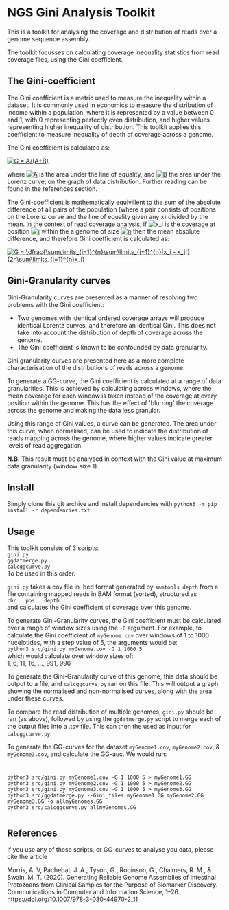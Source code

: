 # NGS Gini Analysis Toolkit

This is a toolkit for analysing the coverage and distribution of reads over a genome sequence assembly.

The toolkit focusses on calculating coverage inequality statistics from read coverage files, using the Gini coefficient.

## The Gini-coefficient

The Gini coefficient is a metric used to measure the inequality within a dataset.
It is commonly used in economics to measure the distribution of income within a population, where it is represented by a value 
between 0 and 1, with 0 representing perfectly even distribution, and higher values representing higher inequality of distribution. 
This toolkit applies this coefficient to measure inequality of depth of coverage across a genome.

The Gini coefficient is calculated as:

<a href="https://www.codecogs.com/eqnedit.php?latex=G&space;=&space;A/(A&plus;B)" target="_blank"><img src="https://latex.codecogs.com/gif.latex?G&space;=&space;A/(A&plus;B)" title="G = A/(A+B)" /></a>

where 
<a href="https://www.codecogs.com/eqnedit.php?latex=A" target="_blank"><img src="https://latex.codecogs.com/gif.latex?A" title="A" /></a>
is the area under the line of equality, and 
<a href="https://www.codecogs.com/eqnedit.php?latex=B" target="_blank"><img src="https://latex.codecogs.com/gif.latex?B" title="B" /></a>
the area under the Lorenz curve, on the graph of data distribution. Further reading can be found in the references section.

The Gini-coefficient is mathematically equivillent to the sum of the absolute difference of all pairs of the population
(where a pair consists of positions on the Lorenz curve and the line of equality given any x) divided by the mean.
In the context of read coverage analysis, if 
<a href="https://www.codecogs.com/eqnedit.php?latex=x_i" target="_blank"><img src="https://latex.codecogs.com/gif.latex?x_i" title="x_i" /></a>
is the coverage at position 
<a href="https://www.codecogs.com/eqnedit.php?latex=i" target="_blank"><img src="https://latex.codecogs.com/gif.latex?i" title="i" /></a>
within the a genome of size 
<a href="https://www.codecogs.com/eqnedit.php?latex=n" target="_blank"><img src="https://latex.codecogs.com/gif.latex?n" title="n" /></a>
then the mean absolute difference, and therefore Gini coefficient is calculated as:

<a href="https://www.codecogs.com/eqnedit.php?latex=
G&space;=&space;\dfrac{\sum\limits_{i=1}^{n}\sum\limits_{j=1}^{n}|x_i&space;-&space;x_j|}{2n\sum\limits_{i=1}^{n}x_i}"
target="_blank"><img src="https://latex.codecogs.com/gif.latex?G&space;=&space;\dfrac{\sum\limits_{i=1}^{n}\sum\limits_{j=1}^{n}|x_i&space;-&space;x_j|}{2n\sum\limits_{i=1}^{n}x_i}" title="G = \dfrac{\sum\limits_{i=1}^{n}\sum\limits_{j=1}^{n}|x_i - x_j|}{2n\sum\limits_{i=1}^{n}x_i}" /></a>

## Gini-Granularity curves

Gini-Granularity curves are presented as a manner of resolving two problems with the Gini coefficient:

- Two genomes with identical ordered coverage arrays will produce identical Lorentz curves, and therefore an identical Gini. 
This does not take into account the distribution of depth of coverage across the genome.
- The Gini coefficient is known to be confounded by data granularity.

Gini granularity curves are presented here as a more complete characterisation of the distributions of reads across a genome.

To generate a GG-curve, the Gini coefficient is calculated at a range of data granularities. This is achieved by calculating
across windows, where the mean coverage for each window is taken instead of the coverage at every position within the genome.
This has the effect of 'blurring' the coverage across the genome and making the data less granular.

Using this range of Gini values, a curve can be generated. The area under this curve, when normalised, can be used
to indicate the distribution of reads mapping across the genome, where higher values indicate greater levels of read aggregation.

**N.B.** This result must be analysed in context with the Gini value at maximum data granularity (window size 1).

## Install

Simply clone this git archive and install dependencies with
`python3 -m pip install -r dependencies.txt`

## Usage

This toolkit consists of 3 scripts:\
`gini.py`\
`ggdatmerge.py`\
`calcggcurve.py`\
To be used in this order.

`gini.py` takes a cov file in .bed format generated by `samtools depth` from a file containing mapped reads in BAM format (sorted), structured as\
  `chr   pos   depth`\
and calculates the Gini coefficient of coverage over this genome.

To generate Gini-Granularity curves, the Gini coefficient must be calculated over a range of window sizes using the `-G` argument. For example, to calculate the Gini coefficient of `myGenome.cov` over windows of 1 to 1000 nucelotides, with a step value of 5, the arguments would be:\
`python3 src/gini.py myGenome.cov -G 1 1000 5`\
which would calculate over window sizes of:\
1, 6, 11, 16, ..., 991, 996

To generate the Gini-Granularity curve of this genome, this data should be output to a file, and `calcggcurve.py` ran on this file. This will output a graph showing the normalised and non-normalised curves, along with the area under these curves.

To compare the read distribution of multiple genomes, `gini.py` should be ran (as above), followed by using the `ggdatmerge.py` script to merge each of the output files into a .tsv file. This can then the used as input for `calcggcurve.py`.

To generate the GG-curves for the dataset `myGenome1.cov`, `myGenome2.cov`, & `myGenome3.cov`, and calculate the GG-auc. We would run:
#
    python3 src/gini.py myGenome1.cov -G 1 1000 5 > myGenome1.GG
    python3 src/gini.py myGenome2.cov -G 1 1000 5 > myGenome2.GG
    python3 src/gini.py myGenome3.cov -G 1 1000 5 > myGenome3.GG
    python3 src/ggdatmerge.py --Gini_files myGenome1.GG myGenome2.GG myGenome3.GG -o allmyGenomes.GG
    python3 src/calcggcurve.py allmyGenomes.GG
#

## References

If you use any of these scripts, or GG-curves to analyse you data, please cite the article

Morris, A. V, Pachebat, J. A., Tyson, G., Robinson, G., Chalmers, R. M., & Swain, M. T. (2020). Generating Reliable Genome Assemblies of Intestinal Protozoans from Clinical Samples for the Purpose of Biomarker Discovery. Communications in Computer and Information Science, 1–26. https://doi.org/10.1007/978-3-030-44970-2_11

